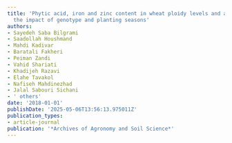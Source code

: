 ```yaml
---
title: 'Phytic acid, iron and zinc content in wheat ploidy levels and amphiploids:
  the impact of genotype and planting seasons'
authors:
- Sayedeh Saba Bilgrami
- Saadollah Houshmand
- Mahdi Kadivar
- Baratali Fakheri
- Peiman Zandi
- Vahid Shariati
- Khadijeh Razavi
- Elahe Tavakol
- Nafiseh Mahdinezhad
- Jalal Sabouri Sichani
- ' others'
date: '2018-01-01'
publishDate: '2025-05-06T13:56:13.975011Z'
publication_types:
- article-journal
publication: '*Archives of Agronomy and Soil Science*'
---
```

